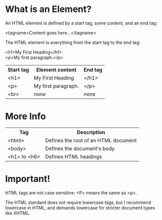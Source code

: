<h1>What is an Element?</h1>
An HTML element is defined by a start tag, some content, and an end tag:
<p></p>
&lt;tagname&gt;Content goes here...&lt;/tagname&gt;
<p></p>
The HTML element is everything from the start tag to the end tag:
<p></p>
&lt;h1&gt;My First Heading&lt;/h1&gt;
<br>
&lt;p&gt;My first paragraph.&lt;/p&gt;
<table class="ws-table-all notranslate">
<tr>
<th>Start tag</th>
<th>Element content</th>
<th>End tag</th>
</tr>
<tr>
<td>&lt;h1&gt;</td>
<td>My First Heading</td>
<td>&lt;/h1&gt;</td>
</tr>
<tr>
<td>&lt;p&gt;</td>
<td>My first paragraph.</td>
<td>&lt;/p&gt;</td>
</tr>
<tr>
<td>&lt;br&gt;</td>
<td><em>none</em></td>
<td><em>none</em></td>
</tr>
</table>
<h1>More Info</h1>
<table class="ws-table-all notranslate">
<tr>
  <th>Tag</th>
  <th>Description</th>
</tr>
<tr>
  <td>&lt;html&gt;</td>
  <td>Defines the root of an HTML document</td>
</tr>
<tr>
  <td>&lt;body&gt;</td>
  <td>Defines the document's body</td>
</tr>
<tr>
  <td>&lt;h1&gt; to &lt;h6&gt;</td>
  <td>Defines HTML headings</td>
</tr>
</table>
<h1>Important!</h1>
HTML tags are not case sensitive: &lt;P&gt; means the same as &lt;p&gt;.

The HTML standard does not require lowercase tags, but I recommend lowercase in HTML, and demands lowercase for stricter document types like XHTML.
